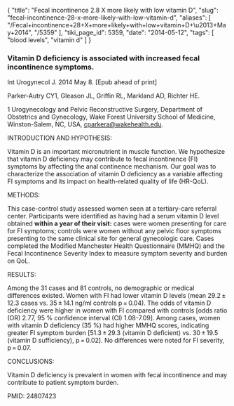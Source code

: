 {
    "title": "Fecal incontinence 2.8 X more likely with low vitamin D",
    "slug": "fecal-incontinence-28-x-more-likely-with-low-vitamin-d",
    "aliases": [
        "/Fecal+incontinence+28+X+more+likely+with+low+vitamin+D+\u2013+May+2014",
        "/5359"
    ],
    "tiki_page_id": 5359,
    "date": "2014-05-12",
    "tags": [
        "blood levels",
        "vitamin d"
    ]
}


### Vitamin D deficiency is associated with increased fecal incontinence symptoms.

Int Urogynecol J. 2014 May 8. <span>[Epub ahead of print]</span>

Parker-Autry CY1, Gleason JL, Griffin RL, Markland AD, Richter HE.

1 Urogynecology and Pelvic Reconstructive Surgery, Department of Obstetrics and Gynecology, Wake Forest University School of Medicine, Winston-Salem, NC, USA, cparkera@wakehealth.edu.

INTRODUCTION AND HYPOTHESIS:

Vitamin D is an important micronutrient in muscle function. We hypothesize that vitamin D deficiency may contribute to fecal incontinence (FI) symptoms by affecting the anal continence mechanism. Our goal was to characterize the association of vitamin D deficiency as a variable affecting FI symptoms and its impact on health-related quality of life (HR-QoL).

METHODS:

This case-control study assessed women seen at a tertiary-care referral center. Participants were identified as having had a serum vitamin D level obtained  **within a year of their visit:**  cases were women presenting for care for FI symptoms; controls were women without any pelvic floor symptoms presenting to the same clinical site for general gynecologic care. Cases completed the Modified Manchester Health Questionnaire (MMHQ) and the Fecal Incontinence Severity Index to measure symptom severity and burden on QoL.

RESULTS:

Among the 31 cases and 81 controls, no demographic or medical differences existed. Women with FI had lower vitamin D levels (mean 29.2 ± 12.3 cases vs. 35 ± 14.1 ng/ml controls p = 0.04). The odds of vitamin D deficiency were higher in women with FI compared with controls <span>[odds ratio (OR) 2.77, 95 % confidence interval (CI) 1.08-7.09]</span>. Among cases, women with vitamin D deficiency (35 %) had higher MMHQ scores, indicating greater FI symptom burden <span>[51.3 ± 29.3 (vitamin D deficient) vs. 30 ± 19.5 (vitamin D sufficiency), p = 0.02]</span>. No differences were noted for FI severity, p = 0.07.

CONCLUSIONS:

Vitamin D deficiency is prevalent in women with fecal incontinence and may contribute to patient symptom burden.

PMID: 24807423